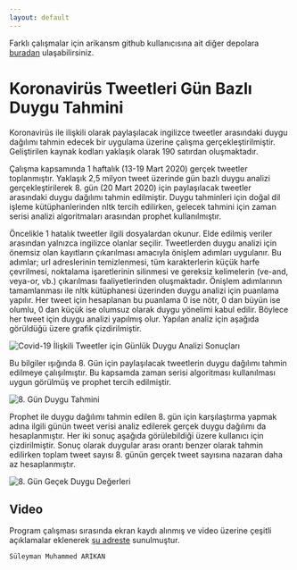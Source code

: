 ```yaml
---
layout: default
---
```


Farklı çalışmalar için arikansm github kullanıcısına ait diğer depolara [buradan](https://github.com/arikansm) ulaşabilirsiniz.

# Koronavirüs Tweetleri Gün Bazlı Duygu Tahmini

Koronavirüs ile ilişkili olarak paylaşılacak ingilizce tweetler arasındaki duygu dağılımı tahmin edecek bir uygulama üzerine çalışma gerçekleştirilmiştir. Geliştirilen kaynak kodları yaklaşık olarak 190 satırdan oluşmaktadır. 

Çalışma kapsamında 1 haftalık (13-19 Mart 2020) gerçek tweetler toplanmıştır. Yaklaşık 2,5 milyon tweet üzerinde gün bazlı duygu analizi gerçekleştirilerek 8. gün (20 Mart 2020) için paylaşılacak tweetler arasındaki duygu dağılımı tahmin edilmiştir. Duygu tahminleri için doğal dil işleme kütüphanlerinden nltk tercih edilirken, gelecek tahmini için zaman serisi analizi algoritmaları arasından prophet kullanılmıştır.  

Öncelikle 1 hatalık tweetler ilgili dosyalardan okunur. Elde edilmiş veriler arasından yalnızca ingilizce olanlar seçilir. Tweetlerden duygu analizi için önemsiz olan kayıtların çıkarılması amacıyla önişlem adımları uygulanır. Bu adımlar; url adreslerinin temizlenmesi, tüm karakterlerin küçük harfe çevrilmesi, noktalama işaretlerinin silinmesi ve gereksiz kelimelerin (ve-and, veya-or, vb.) çıkarılması faaliyetlerinden oluşmaktadır. Önişlem adımlarının tamamlanması ile nltk kütüphanesi üzerinden duygu analizi için puanlama yapılır. Her tweet için hesaplanan bu puanlama 0 ise nötr, 0 dan büyün ise olumlu, 0 dan küçük ise olumsuz olarak duygu yönelimi kabul edilir. Böylece her tweet için duygu analizi yapılmış olur. Yapılan analiz için aşağıda görüldüğü üzere grafik çizdirilmiştir.

![Covid-19 İlişkili Tweetler için Günlük Duygu Analizi Sonuçları](./media/7gun_analiz_sonuclari.png)

Bu bilgiler ışığında 8. Gün için paylaşılacak tweetlerin duygu dağılımı tahmin edilmeye çalışılmıştır. Bu kapsamda zaman serisi algoritması kullanılması uygun görülmüş ve prophet tercih edilmiştir. 

![8. Gün Duygu Tahmini](./media/gun8_tahminler.png)

Prophet ile duygu dağılımı tahmin edilen 8. gün için karşılaştırma yapmak adına ilgili günün tweet verisi analiz edilerek gerçek duygu dağılımı da hesaplanmıştır. Her iki sonuç aşağıda görülebildiği üzere kullanıcı için çizdirilmiştir. Sonuç olarak duygular arası orantı benzer olarak tahmin edilirken toplam tweet sayısı 8. günün gerçek tweet sayısına nazaran daha az hesaplanmıştır.

![8. Gün Geçek Duygu Değerleri](./media/gun8_gercek_degerler.png)

## Video

Program çalışması sırasında ekran kaydı alınmış ve video üzerine çeşitli açıklamalar eklenerek [şu adreste](./media/video.mp4) sunulmuştur.

```
Süleyman Muhammed ARIKAN
```
